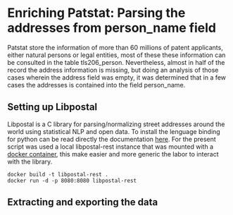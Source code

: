 # Enriching Patstat: Parsing the addresses from person_name field

Patstat store the information of more than 60 millions of patent applicants, either natural persons or legal entities, 
most of these these information can be consulted in the table tls206_person. Nevertheless, almost in half of the record 
the address information is missing, but doing an analysis of those cases wherein the address field was empty, it was determined 
that in a few cases the addresses is contained into the field person_name.

## Setting up Libpostal 

Libpostal is a C library for parsing/normalizing street addresses around the world using statistical NLP and open data. To install
the lenguage binding for python can be read directly the documentation [here](https://github.com/openvenues/pypostal). For the present 
script was used a local libpostal-rest instance that was mounted with a [docker container](https://github.com/johnlonganecker/libpostal-rest-docker), 
this make easier and more generic the labor to interact with the library. 

```
docker build -t libpostal-rest .
docker run -d -p 8080:8080 libpostal-rest
```
## Extracting and exporting the data

